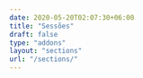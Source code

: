 ```yaml
---
date: 2020-05-20T02:07:30+06:00
title: "Sessões"
draft: false
type: "addons"
layout: "sections"
url: "/sections/"
---
```

